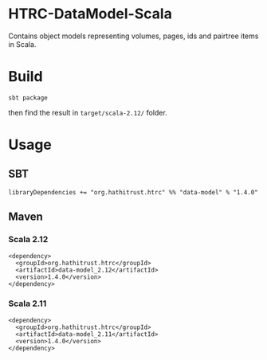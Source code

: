 # HTRC-DataModel-Scala
Contains object models representing volumes, pages, ids and pairtree items in Scala.

# Build
`sbt package`

then find the result in `target/scala-2.12/` folder.

# Usage
## SBT
`libraryDependencies += "org.hathitrust.htrc" %% "data-model" % "1.4.0"`

## Maven

### Scala 2.12
```
<dependency>
  <groupId>org.hathitrust.htrc</groupId>
  <artifactId>data-model_2.12</artifactId>
  <version>1.4.0</version>
</dependency>
```

### Scala 2.11
```
<dependency>
  <groupId>org.hathitrust.htrc</groupId>
  <artifactId>data-model_2.11</artifactId>
  <version>1.4.0</version>
</dependency>
```

